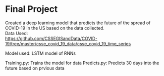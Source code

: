 # Final Project

Created a deep learning model that predicts the future of the spread of COVID-19 in the US based on the data collected.  
Data Used:  
https://github.com/CSSEGISandData/COVID-19/tree/master/csse_covid_19_data/csse_covid_19_time_series

Model used: LSTM model of RNNs

Training.py: Trains the model for data
Predicts.py: Predicts 30 days into the future based on prvious data
